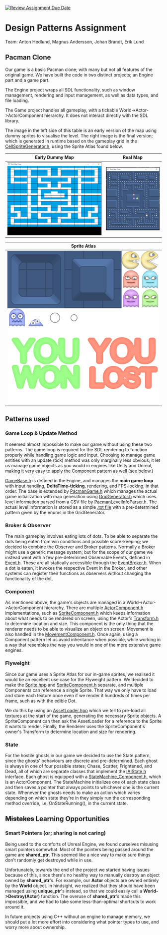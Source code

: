 [![Review Assignment Due Date](https://classroom.github.com/assets/deadline-readme-button-24ddc0f5d75046c5622901739e7c5dd533143b0c8e959d652212380cedb1ea36.svg)](https://classroom.github.com/a/XUCedPox)
# Design Patterns Assignment
Team: Anton Hedlund, Magnus Andersson, Johan Brandt, Erik Lund

## Pacman Clone
Our game is a basic Pacman clone; with many but not all features of the original game. We have built the code in two distinct projects; an Engine part and a game part. 

The Engine project wraps all SDL functionality, such as window management, rendering and input management, as well as data types, and file loading.

The Game project handles all gameplay, with a tickable World->Actor->ActorComponent hierarchy. It does not interact directly with the SDL library.

The image in the left side of this table is an early version of the map using dummy sprites to visualise the level. The right image is the final version; which is generated in runtime based on the gameplay grid in the [CellSpriteGenerator.h](PacmanClone/source/Grid/CellSpriteGenerator.h), using the Sprite Atlas found below.

| Early Dummy Map | Real Map | 
| --- | --- |
| ![Early Dummy Map](Screenshots/DummyMap.png) | ![Real Map](Screenshots/RealMap.png) 

| Sprite Atlas |
| --- | 
| ![Sprite Atlas](PacmanClone/Sprites/SpriteAtlas.png) |



## Patterns used
### Game Loop & Update Method
It seemed almost impossible to make our game without using these two patterns. The game loop is required for the SDL rendering to function properly while handling game logic and input. Choosing to manage game entities with an update (tick) method was only marginally less obvious; it let us manage game objects as you would in engines like Unity and Unreal, making it very easy to apply the Component pattern as well (see below.)

[GameBase.h](/GameEngine/source/Engine/Game/GameBase.h) is defined in the Engine, and manages the **main game loop** with input handling, **DeltaTime-ticking**, rendering, and FPS-locking, in that order. The base is extended by [PacmanGame.h](PacmanClone/source/Game/PacmanGame.h) which manages the actual game initialization with map generation using [GridGenerator.h](PacmanClone/source/Grid/GridGenerator.h) which uses level information parsed from a CSV file by [PacmanLevelInfoParser.h](PacmanClone/source/Game/PacmanLevelInfoParser.h). The actual level information is stored as a simple [.txt file](PacmanClone/MapGenFiles/LevelInfo.txt) with a pre-determined pattern given by the enums in the GridGenerator.

### Broker & Observer
The main gameplay involves eating lots of dots. To be able to separate the dots being eaten from win conditions and possible score-keeping; we decided to combine the Observer and Broker patterns. Normally a Broker might use a generic message system; but for the scope of our game we instead went with a few pre-determined Observable Events, defined in [Event.h](PacmanClone/source/Event/Event.h). These are all statically accessible through the [EventBroker.h](PacmanClone/source/Event/EventBroker.h). When a dot is eaten, it invokes the respective Event in the Broker, and other systems can register their functions as observers without changing the functionality of the dot.

### Component
As mentioned above, the game's objects are managed in a World->Actor->ActorComponent hierarchy. There are multiple [ActorComponent.h](PacmanClone/source/World/Actors/ActorComponent.hpp) implementations, such as [SpriteComponent.h](PacmanClone/source/World/Actors/SpriteComponent.hpp) which keeps information about what needs to be rendered on screen, using the Actor's [Transform.h](GameEngine/source/Data/Transform.hpp) to determine location and size. This component is the only thing that the renderer needs to be able to visualize an object on screen. Movement is also handled in the [MovementComponent.h](PacmanClone/source/Movement/MovementComponent.h). Once again, using a Component pattern let us avoid inheritance when possible, while working in a way that resembles the way you would in one of the more extensive game engines.

### Flyweight
Since our game uses a Sprite Atlas for our in-game sprites, we realised it would be an excellent use case for the Flyweight pattern. We decided to make the [Sprite.hpp](GameEngine/source/Data/Visuals/Sprite.hpp) and [SpriteComponent.h](PacmanClone/source/World/Actors/SpriteComponent.hpp) separate, and multiple Components can reference a single Sprite. That way we only have to load and store each texture once even if we render it hundreds of times per frame, such as with the edible Dot. 

We do this by using an [AssetLoader.hpp](GameEngine/source/Engine/Asset/AssetLoader.hpp) which we tell to pre-load all textures at the start of the game, generating the necessary Sprite objects. A SpriteComponent can then ask the AssetLoader for a reference to the Sprite it wants to render. Finally, the Renderer uses the SpriteComponent's owner's Transform to determine location and size for rendering.

### State
For the hostile ghosts in our game we decided to use the State pattern, since the ghosts' behaviours are discrete and pre-determined. Each ghost is always in one of four possible states; Chase, Scatter, Frightened, and Dead, all of which are separate classes that implement the [IAIState.h](PacmanClone/source/Ghosts/States/IAIState.h) interface. Each ghost is equipped with a [StateMachine_Component.h](PacmanClone/source/Ghosts/States/StateMachine_Component.h), which is an ActorComponent. The StateMachine initializes one of each state class and then saves a pointer that always points to whichever one is the current state. Whenever the ghosts needs to make an action which varies depending on which state they're in they simply run the corresponding method override, i.e. OnStateRunning(), in the current state.


## ~~Mistakes~~ Learning Opportunities
### Smart Pointers (or; sharing is **not** caring)
Being used to the comforts of Unreal Engine, we found ourselves misusing smart pointers somewhat. Most of the pointers being passed around the game are **shared_ptr**. This seemed like a nice way to make sure things don't randomly get destroyed while in use.

Unfortunately, towards the end of the project we started having issues because of this, since there's no healthy way to manually destroy an object owned by **shared_ptr**'s. For example, our **Actor** objects are owned entirely by the **World** object. In hindsight, we realized that they should have been managed using **unique_ptr**'s instead, so that we could easily call a **World->Destroy(Actor)** function. The overuse of **shared_ptr**'s made this impossible, and we had to take some less-than-optimal shortcuts to work around it.

In future projects using C++ without an engine to manage memory, we should put a lot more effort into considering what pointer types to use, and worry more about ownership.
